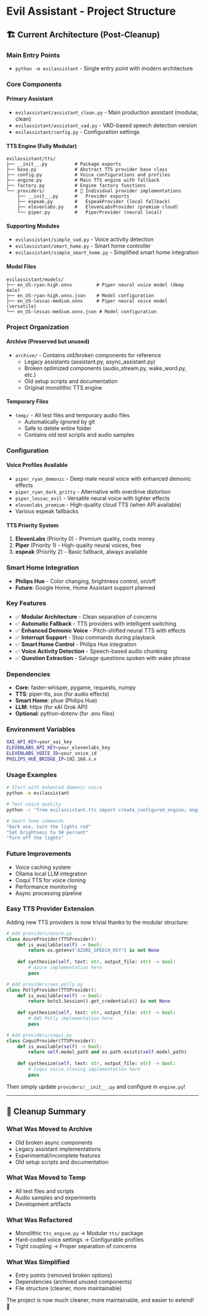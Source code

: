 # Evil Assistant - Project Structure

## 🏗️ **Current Architecture (Post-Cleanup)**

### **Main Entry Points**
- `python -m evilassistant` - Single entry point with modern architecture

### **Core Components**

#### **Primary Assistant**
- `evilassistant/assistant_clean.py` - Main production assistant (modular, clean)
- `evilassistant/assistant_vad.py` - VAD-based speech detection version
- `evilassistant/config.py` - Configuration settings

#### **TTS Engine (Fully Modular)**
```
evilassistant/tts/
├── __init__.py          # Package exports
├── base.py              # Abstract TTS provider base class
├── config.py            # Voice configurations and profiles  
├── engine.py            # Main TTS engine with fallback
├── factory.py           # Engine factory functions
└── providers/           # 📁 Individual provider implementations
    ├── __init__.py      #   Provider exports
    ├── espeak.py        #   EspeakProvider (local fallback)
    ├── elevenlabs.py    #   ElevenLabsProvider (premium cloud)
    └── piper.py         #   PiperProvider (neural local)
```

#### **Supporting Modules**
- `evilassistant/simple_vad.py` - Voice activity detection
- `evilassistant/smart_home.py` - Smart home controller
- `evilassistant/simple_smart_home.py` - Simplified smart home integration

#### **Model Files**
```
evilassistant/models/
├── en_US-ryan-high.onnx         # Piper neural voice model (deep male)
├── en_US-ryan-high.onnx.json    # Model configuration
├── en_US-lessac-medium.onnx     # Piper neural voice model (versatile)
└── en_US-lessac-medium.onnx.json # Model configuration
```

### **Project Organization**

#### **Archive** (Preserved but unused)
- `archive/` - Contains old/broken components for reference
  - Legacy assistants (assistant.py, async_assistant.py)
  - Broken optimized components (audio_stream.py, wake_word.py, etc.)
  - Old setup scripts and documentation
  - Original monolithic TTS engine

#### **Temporary Files**
- `temp/` - All test files and temporary audio files
  - Automatically ignored by git
  - Safe to delete entire folder
  - Contains old test scripts and audio samples

### **Configuration**

#### **Voice Profiles Available**
- `piper_ryan_demonic` - Deep male neural voice with enhanced demonic effects
- `piper_ryan_dark_gritty` - Alternative with overdrive distortion  
- `piper_lessac_evil` - Versatile neural voice with lighter effects
- `elevenlabs_premium` - High-quality cloud TTS (when API available)
- Various espeak fallbacks

#### **TTS Priority System**
1. **ElevenLabs** (Priority 0) - Premium quality, costs money
2. **Piper** (Priority 1) - High-quality neural voices, free
3. **espeak** (Priority 2) - Basic fallback, always available

### **Smart Home Integration**
- **Philips Hue** - Color changing, brightness control, on/off
- **Future**: Google Home, Home Assistant support planned

### **Key Features**
- ✅ **Modular Architecture** - Clean separation of concerns
- ✅ **Automatic Fallback** - TTS providers with intelligent switching  
- ✅ **Enhanced Demonic Voice** - Pitch-shifted neural TTS with effects
- ✅ **Interrupt Support** - Stop commands during playback
- ✅ **Smart Home Control** - Philips Hue integration
- ✅ **Voice Activity Detection** - Speech-based audio chunking
- ✅ **Question Extraction** - Salvage questions spoken with wake phrase

### **Dependencies**
- **Core**: faster-whisper, pygame, requests, numpy
- **TTS**: piper-tts, sox (for audio effects)
- **Smart Home**: phue (Philips Hue)
- **LLM**: httpx (for xAI Grok API)
- **Optional**: python-dotenv (for .env files)

### **Environment Variables**
```bash
XAI_API_KEY=your_xai_key
ELEVENLABS_API_KEY=your_elevenlabs_key  
ELEVENLABS_VOICE_ID=your_voice_id
PHILIPS_HUE_BRIDGE_IP=192.168.x.x
```

### **Usage Examples**
```bash
# Start with enhanced demonic voice
python -m evilassistant

# Test voice quality
python -c "from evilassistant.tts import create_configured_engine; engine = create_configured_engine('piper_ryan_demonic'); engine.synthesize('Test voice', 'test.wav')"

# Smart home commands
"Dark one, turn the lights red"
"Set brightness to 50 percent"  
"Turn off the lights"
```

### **Future Improvements**
- Voice caching system
- Ollama local LLM integration  
- Coqui TTS for voice cloning
- Performance monitoring
- Async processing pipeline

### **Easy TTS Provider Extension**
Adding new TTS providers is now trivial thanks to the modular structure:

```python
# Add providers/azure.py
class AzureProvider(TTSProvider):
    def is_available(self) -> bool:
        return os.getenv("AZURE_SPEECH_KEY") is not None
    
    def synthesize(self, text: str, output_file: str) -> bool:
        # Azure implementation here
        pass

# Add providers/aws_polly.py  
class PollyProvider(TTSProvider):
    def is_available(self) -> bool:
        return boto3.Session().get_credentials() is not None
    
    def synthesize(self, text: str, output_file: str) -> bool:
        # AWS Polly implementation here
        pass

# Add providers/coqui.py
class CoquiProvider(TTSProvider):
    def is_available(self) -> bool:
        return self.model_path and os.path.exists(self.model_path)
    
    def synthesize(self, text: str, output_file: str) -> bool:
        # Coqui voice cloning implementation here
        pass
```

Then simply update `providers/__init__.py` and configure in `engine.py`!

---

## 🧹 **Cleanup Summary**

### **What Was Moved to Archive**
- Old broken async components
- Legacy assistant implementations  
- Experimental/incomplete features
- Old setup scripts and documentation

### **What Was Moved to Temp**
- All test files and scripts
- Audio samples and experiments
- Development artifacts

### **What Was Refactored**
- Monolithic `tts_engine.py` → Modular `tts/` package
- Hard-coded voice settings → Configurable profiles
- Tight coupling → Proper separation of concerns

### **What Was Simplified**
- Entry points (removed broken options)
- Dependencies (archived unused components)
- File structure (cleaner, more maintainable)

The project is now much cleaner, more maintainable, and easier to extend! 🎉
